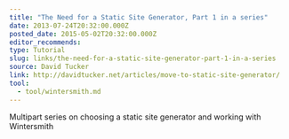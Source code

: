 ```yaml
---
title: "The Need for a Static Site Generator, Part 1 in a series"
date: 2013-07-24T20:32:00.000Z
posted_date: 2015-05-02T20:32:00.000Z
editor_recommends:
type: Tutorial
slug: links/the-need-for-a-static-site-generator-part-1-in-a-series
source: David Tucker
link: http://davidtucker.net/articles/move-to-static-site-generator/
tool:
  - tool/wintersmith.md
---
```

Multipart series on choosing a static site generator and working with Wintersmith



